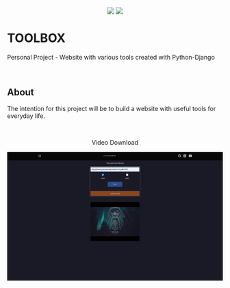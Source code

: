 <div align="center">
    <img align="center" src="https://img.shields.io/badge/Python-white?style=for-the-badge&logo=python&logoColor=yellow">
    <img align="center" src="https://img.shields.io/badge/django-white?style=for-the-badge&logo=django&logoColor=black">    
</div>

# TOOLBOX
Personal Project - Website with various tools created with Python-Django

<br>

## About
The intention for this project will be to build a website with useful tools for everyday life.


<br>

<div align="center">
    <p>Video Download</p>
    <img windth="470" height="300" src="readme/videodownload.png"> 
<div>